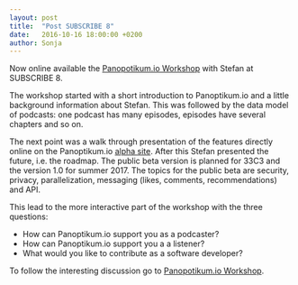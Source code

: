```yaml
---
layout: post
title:  "Post SUBSCRIBE 8"
date:   2016-10-16 18:00:00 +0200
author: Sonja
---
```


Now online available the [Panopotikum.io Workshop](https://www.youtube.com/watch?v=VAglItKATug&list=PLIoqMTM7qDWr4jEWJ0WMQAdCFDSuk-ZJo&index=23) with Stefan at SUBSCRIBE 8.

The workshop started with a short introduction to Panoptikum.io and a little background information about Stefan. This was followed by the data model of podcasts: one podcast has many episodes, episodes have several chapters and so on.

The next point was a walk through presentation of the features directly online on the Panoptikum.io [alpha site](https://alpha.panoptikum.io). After this Stefan presented the future, i.e. the roadmap. The public beta version is planned for 33C3 and the version 1.0 for summer 2017. The topics for the public beta are security, privacy, parallelization, messaging (likes, comments, recommendations) and API.

This lead to the more interactive part of the workshop with the three questions:
* How can Panoptikum.io support you as a podcaster?
* How can Panoptikum.io support you a a listener?
* What would you like to contribute as a software developer?

To follow the interesting discussion go to [Panopotikum.io Workshop](https://www.youtube.com/watch?v=VAglItKATug&list=PLIoqMTM7qDWr4jEWJ0WMQAdCFDSuk-ZJo&index=23).

